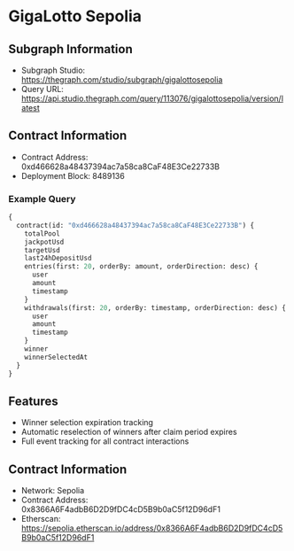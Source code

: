 # GigaLotto Sepolia

## Subgraph Information

- Subgraph Studio: https://thegraph.com/studio/subgraph/gigalottosepolia
- Query URL: https://api.studio.thegraph.com/query/113076/gigalottosepolia/version/latest

## Contract Information

- Contract Address: 0xd466628a48437394ac7a58ca8CaF48E3Ce22733B
- Deployment Block: 8489136

### Example Query

```graphql
{
  contract(id: "0xd466628a48437394ac7a58ca8CaF48E3Ce22733B") {
    totalPool
    jackpotUsd
    targetUsd
    last24hDepositUsd
    entries(first: 20, orderBy: amount, orderDirection: desc) {
      user
      amount
      timestamp
    }
    withdrawals(first: 20, orderBy: timestamp, orderDirection: desc) {
      user
      amount
      timestamp
    }
    winner
    winnerSelectedAt
  }
}
```

## Features

- Winner selection expiration tracking
- Automatic reselection of winners after claim period expires
- Full event tracking for all contract interactions

## Contract Information

- Network: Sepolia
- Contract Address: 0x8366A6F4adbB6D2D9fDC4cD5B9b0aC5f12D96dF1
- Etherscan: https://sepolia.etherscan.io/address/0x8366A6F4adbB6D2D9fDC4cD5B9b0aC5f12D96dF1
